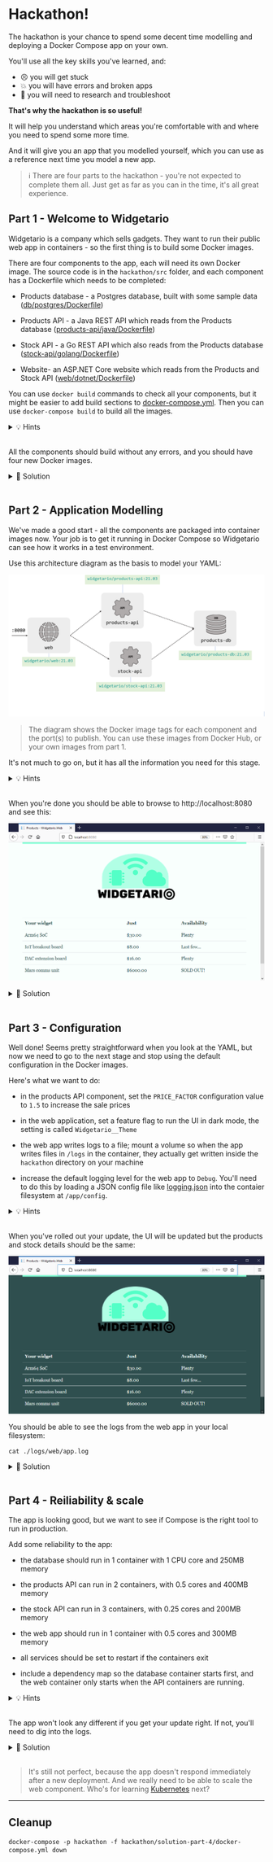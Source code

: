 # Hackathon!

The hackathon is your chance to spend some decent time modelling and deploying a Docker Compose app on your own.

You'll use all the key skills you've learned, and:

- 😣 you will get stuck
- 💥 you will have errors and broken apps
- 📑 you will need to research and troubleshoot

**That's why the hackathon is so useful!** 

It will help you understand which areas you're comfortable with and where you need to spend some more time.

And it will give you an app that you modelled yourself, which you can use as a reference next time you model a new app.

> ℹ There are four parts to the hackathon - you're not expected to complete them all. Just get as far as you can in the time, it's all great experience.

## Part 1 - Welcome to Widgetario

Widgetario is a company which sells gadgets. They want to run their public web app in containers - so the first thing is to build some Docker images.

There are four components to the app, each will need its own Docker image. The source code is in the `hackathon/src` folder, and each component has a Dockerfile which needs to be completed:

- Products database - a Postgres database, built with some sample data ([db/postgres/Dockerfile](./src/db/postgres/Dockerfile))

- Products API - a Java REST API which reads from the Products database ([products-api/java/Dockerfile](./src/products-api/java/Dockerfile))

- Stock API - a Go REST API which also reads from the Products database ([stock-api/golang/Dockerfile](./src/stock-api/golang/Dockerfile))

- Website- an ASP.NET Core website which reads from the Products and Stock API ([web/dotnet/Dockerfile](./src/web/dotnet/Dockerfile))

You can use `docker build` commands to check all your components, but it might be easier to add build sections to [docker-compose.yml](./src/docker-compose.yml). Then you can use `docker-compose build` to build all the images.

<details>
  <summary>💡 Hints</summary>

We have the source code for so you'll want to use multi-stage builds for the application components (except the database). The build steps are already written in scripts, so your job will be to find the right base images from Docker Hub and copy in the correct folder structure.

</details><br/>

All the components should build without any errors, and you should have four new Docker images.

<details>
  <summary>🎯 Solution</summary>

If you didn't get part 1 finished, you can check out the sample solution from `hackathon/solution-part-1`:

- Products database [db/postgres/Dockerfile](./solution-part-1/db/postgres/Dockerfile)

- Products API [products-api/java/Dockerfile](./solution-part-1/products-api/java/Dockerfile)

- Stock API [stock-api/golang/Dockerfile](./solution-part-1/stock-api/golang/Dockerfile)

- Website [web/dotnet/Dockerfile](./solution-part-1/web/dotnet/Dockerfile)

Build from the sample solution and you can continue to part 1:

```
docker-compose -f hackathon/solution-part-1/docker-compose.yml build
```

</details><br/>

## Part 2 - Application Modelling

We've made a good start - all the components are packaged into container images now. Your job is to get it running in Docker Compose so Widgetario can see how it works in a test environment.

Use this architecture diagram as the basis to model your YAML:

![](/img/widgetario-architecture.png)

> The diagram shows the Docker image tags for each component and the port(s) to publish. You can use these images from Docker Hub, or your own images from part 1.

It's not much to go on, but it has all the information you need for this stage.

<details>
  <summary>💡 Hints</summary>

The component names in the diagram are the DNS names the app expects to use. It can take 30 seconds or so for all the components to be ready, so you may have to refresh a few times before you see the website.

</details><br/>

When you're done you should be able to browse to http://localhost:8080 and see this:

![](/img/widgetario-solution-1.png)

<details>
  <summary>🎯 Solution</summary>

If you didn't get part 2 finished, you can check out the sample solution from [hackathon/solution-part-2](./solution-part-2/docker-compose.yml). 

Deploy the sample solution and you can continue to part 3:

```
docker-compose -p hackathon -f hackathon/solution-part-2/docker-compose.yml up -d
```

</details><br/>

## Part 3 - Configuration

Well done! Seems pretty straightforward when you look at the YAML, but now we need to go to the next stage and stop using the default configuration in the Docker images.

Here's what we want to do:

- in the products API component, set the `PRICE_FACTOR` configuration value to `1.5` to increase the sale prices

- in the web application, set a feature flag to run the UI in dark mode, the setting is called `Widgetario__Theme`

- the web app writes logs to a file; mount a volume so when the app writes files in `/logs` in the container, they actually get written inside the `hackathon` directory on your machine

- increase the default logging level for the web app to `Debug`. You'll need to do this by loading a JSON config file like [logging.json](./solution-part-3/config/web/logging.json) into the contaier filesystem at `/app/config`.

<details>
  <summary>💡 Hints</summary>

You have the app working from part 2, so you can investigate the current configuration by running commands in the Pods (`printenv`, `ls` and `cat` will be useful).

</details><br/>

When you've rolled out your update, the UI will be updated but the products and stock details should be the same:

![](/img/widgetario-solution-2.png)

You should be able to see the logs from the web app in your local filesystem:

```
cat ./logs/web/app.log
```

<details>
  <summary>🎯 Solution</summary>

If you didn't get part 3 finished, you can check out the specs in the sample solution from [hackathon/solution-part-3](./solution-part-3/docker-compose.yml). 

Deploy the sample solution and you can continue to part 4:

```
docker-compose -p hackathon -f hackathon/solution-part-3/docker-compose.yml up -d

# test the app and you'll be able to see the logs with:
cat ./hackathon/solution-part-3/logs/web/app.log
```

</details><br/>

## Part 4 - Reiliability & scale

The app is looking good, but we want to see if Compose is the right tool to run in production.

Add some reliability to the app:

- the database should run in 1 container with 1 CPU core and 250MB memory

- the products API can run in 2 containers, with 0.5 cores and 400MB memory

- the stock API can run in 3 containers, with 0.25 cores and 200MB memory

- the web app should run in 1 container with 0.5 cores and 300MB memory

- all services should be set to restart if the containers exit

- include a dependency map so the database container starts first, and the web container only starts when the API containers are running.

<details>
  <summary>💡 Hints</summary>
  
Remember ports are exclusive-use resources, so if you were publishing ports for components which need to scale then you need to change that.

</details><br/>

The app won't look any different if you get your update right. If not, you'll need to dig into the logs.

<details>
  <summary>🎯 Solution</summary>

If you didn't get part 4 finished, you can check out the specs in the sample solution from [hackathon/solution-part-4](./solution-part-4/docker-compose.yml). 

Deploy the sample solution:

```
docker-compose -p hackathon -f hackathon/solution-part-4/docker-compose.yml up -d
```

</details><br/>

> It's still not perfect, because the app doesn't respond immediately after a new deployment. And we really need to be able to scale the web component. Who's for learning [Kubernetes](https://k8sfun.courselabs.co) next? 

___ 

## Cleanup

```
docker-compose -p hackathon -f hackathon/solution-part-4/docker-compose.yml down
```